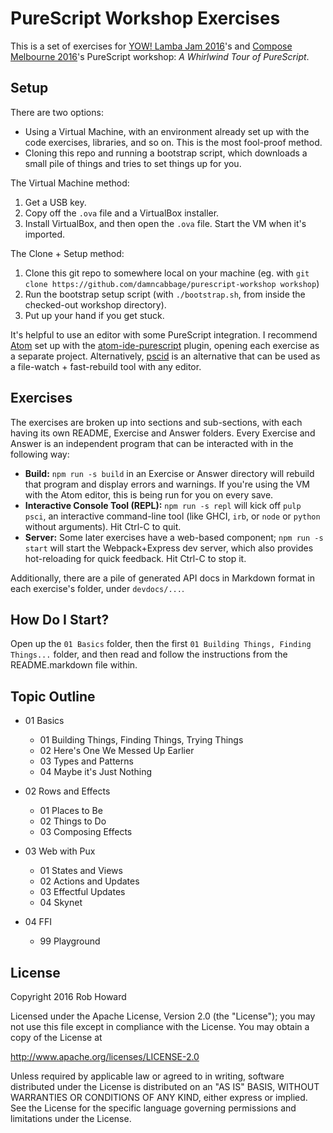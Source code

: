 PureScript Workshop Exercises
=============================

This is a set of exercises for [YOW! Lamba Jam 2016](http://lambdajam.yowconference.com.au)'s and
[Compose Melbourne 2016](http://www.composeconference.org/2016-melbourne/unconference/)'s PureScript
workshop: _A Whirlwind Tour of PureScript_.


## Setup

There are two options:

* Using a Virtual Machine, with an environment already set up with the code exercises, libraries,
  and so on. This is the most fool-proof method.
* Cloning this repo and running a bootstrap script, which downloads a small pile of things and tries
  to set things up for you.


The Virtual Machine method:

1. Get a USB key.
2. Copy off the `.ova` file and a VirtualBox installer.
3. Install VirtualBox, and then open the `.ova` file. Start the VM when it's imported.


The Clone + Setup method:

1. Clone this git repo to somewhere local on your machine (eg. with `git clone https://github.com/damncabbage/purescript-workshop workshop`)
2. Run the bootstrap setup script (with `./bootstrap.sh`, from inside the checked-out workshop directory).
3. Put up your hand if you get stuck.

It's helpful to use an editor with some PureScript integration. I recommend [Atom](https://atom.io/)
set up with the [atom-ide-purescript](https://github.com/nwolverson/atom-ide-purescript) plugin,
opening each exercise as a separate project. Alternatively,
[pscid](https://github.com/kRITZCREEK/pscid) is an alternative that can be used as a file-watch +
fast-rebuild tool with any editor.


## Exercises

The exercises are broken up into sections and sub-sections, with each having its own README, Exercise
and Answer folders. Every Exercise and Answer is an independent program that can be interacted with
in the following way:

* **Build:** `npm run -s build` in an Exercise or Answer directory will rebuild that program and
  display errors and warnings. If you're using the VM with the Atom editor, this is being run for
  you on every save.
* **Interactive Console Tool (REPL):** `npm run -s repl` will kick off `pulp psci`, an interactive command-line tool (like GHCI,
  `irb`, or `node` or `python` without arguments). Hit Ctrl-C to quit.
* **Server:** Some later exercises have a web-based component; `npm run -s start` will start the
  Webpack+Express dev server, which also provides hot-reloading for quick feedback. Hit Ctrl-C to
  stop it.

Additionally, there are a pile of generated API docs in Markdown format in each exercise's folder,
under `devdocs/...`.


## How Do I Start?

Open up the `01 Basics` folder, then the first `01 Building Things, Finding Things...` folder, and
then read and follow the instructions from the README.markdown file within.


## Topic Outline

* 01 Basics
  * 01 Building Things, Finding Things, Trying Things
  * 02 Here's One We Messed Up Earlier
  * 03 Types and Patterns
  * 04 Maybe it's Just Nothing

* 02 Rows and Effects
  * 01 Places to Be
  * 02 Things to Do
  * 03 Composing Effects

* 03 Web with Pux
  * 01 States and Views
  * 02 Actions and Updates
  * 03 Effectful Updates
  * 04 Skynet

* 04 FFI
  * 99 Playground



## License

Copyright 2016 Rob Howard

Licensed under the Apache License, Version 2.0 (the "License"); you may not use this file except in compliance with the License.  You may obtain a copy of the License at

  http://www.apache.org/licenses/LICENSE-2.0

Unless required by applicable law or agreed to in writing, software distributed under the License is distributed on an "AS IS" BASIS, WITHOUT WARRANTIES OR CONDITIONS OF ANY KIND, either express or implied.  See the License for the specific language governing permissions and limitations under the License.
